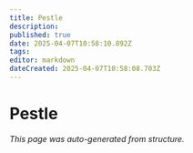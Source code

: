 ```yaml
---
title: Pestle
description: 
published: true
date: 2025-04-07T10:58:10.892Z
tags: 
editor: markdown
dateCreated: 2025-04-07T10:58:08.703Z
---
```


# Pestle

*This page was auto-generated from structure.*